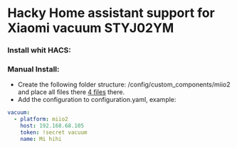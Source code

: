 # Hacky Home assistant support for Xiaomi vacuum STYJ02YM 

### Install whit HACS:

### Manual Install:
- Create the following folder structure: /config/custom_components/miio2 and place all files there [4 files](https://github.com/nqkdev/home-assistant-vacuum-styj02ym) there.
- Add the configuration to configuration.yaml, example:

```yaml
vacuum:
  - platform: miio2
    host: 192.168.68.105
    token: !secret vacuum
    name: Mi hihi
```
